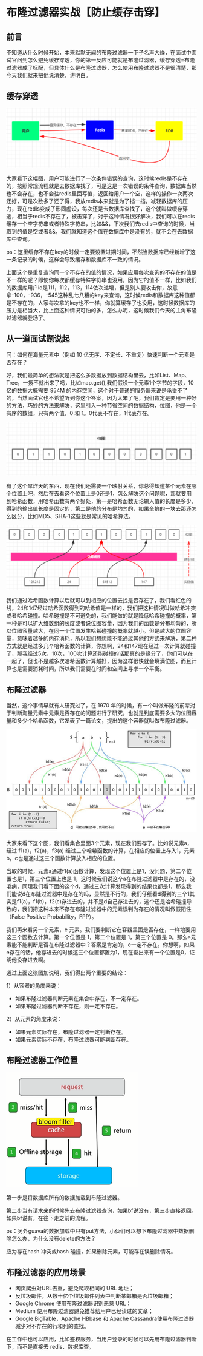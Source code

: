 # 布隆过滤器实战【防止缓存击穿】

## 前言

不知道从什么时候开始，本来默默无闻的布隆过滤器一下子名声大燥，在面试中面试官问到怎么避免缓存穿透，你的第一反应可能就是布隆过滤器，缓存穿透=布隆过滤器成了标配，但具体什么是布隆过滤器，怎么使用布隆过滤器不是很清楚，那今天我们就来把他说清楚，讲明白。

## 缓存穿透

<img src="https://github.com/xiaonian0430/InterviewFamily/blob/master/imgs/redis/10/%E7%BC%93%E5%AD%98%E7%A9%BF%E9%80%8F.png" />

大家看下这幅图，用户可能进行了一次条件错误的查询，这时候redis是不存在的，按照常规流程就是去数据库找了，可是这是一次错误的条件查询，数据库当然也不会存在，也不会往redis里面写值，返回给用户一个空，这样的操作一次两次还好，可是次数多了还了得，我放redis本来就是为了挡一挡，减轻数据库的压力，现在redis变成了形同虚设，每次还是去数据库查找了，这个就叫做缓存穿透，相当于redis不存在了，被击穿了，对于这种情况很好解决，我们可以在redis缓存一个空字符串或者特殊字符串，比如&&，下次我们去redis中查询的时候，当取到的值是空或者&&，我们就知道这个值在数据库中是没有的，就不会在去数据库中查询。

ps：这里缓存不存在key的时候一定要设置过期时间，不然当数据库已经新增了这一条记录的时候，这样会导致缓存和数据库不一致的情况。

上面这个是重复查询同一个不存在的值的情况，如果应用每次查询的不存在的值是不一样的呢？即使你每次都缓存特殊字符串也没用，因为它的值不一样，比如我们的数据库用户id是111，112，113，114依次递增，但是别人要攻击你，故意拿-100，-936，-545这种乱七八糟的key来查询，这时候redis和数据库这种值都是不存在的，人家每次拿的key也不一样，你就算缓存了也没用，这时候数据库的压力是相当大，比上面这种情况可怕的多，怎么办呢，这时候我们今天的主角布隆过滤器就登场了。

## 从一道面试题说起

问：如何在海量元素中（例如 10 亿无序、不定长、不重复）快速判断一个元素是否存在？

好，我们最简单的想法就是把这么多数据放到数据结构里去，比如List、Map、Tree，一搜不就出来了吗，比如map.get(),我们假设一个元素1个字节的字段，10亿的数据大概需要 954M 的内存空间，这个对于普通的服务器来说是承受不了的，当然面试官也不希望听到你这个答案，因为太笨了吧，我们肯定是要用一种好的方法，巧妙的方法来解决，这里引入一种节省空间的数据结构，位图，他是一个有序的数组，只有两个值，0 和 1。0代表不存在，1代表存在。

<img src="https://github.com/xiaonian0430/InterviewFamily/blob/master/imgs/redis/10/%E4%BD%8D%E5%9B%BE.png" />

有了这个屌炸天的东西，现在我们还需要一个映射关系，你总得知道某个元素在哪个位置上吧，然后在去看这个位置上是0还是1，怎么解决这个问题呢，那就要用到哈希函数，用哈希函数有两个好处，第一是哈希函数无论输入值的长度是多少，得到的输出值长度是固定的，第二是他的分布是均匀的，如果全挤的一块去那还怎么区分，比如MD5、SHA-1这些就是常见的哈希算法。

<img src="https://github.com/xiaonian0430/InterviewFamily/blob/master/imgs/redis/10/%E5%80%BC%E6%98%A0%E5%B0%84%E5%88%B0%E4%BD%8D%E5%9B%BE.png" />

我们通过哈希函数计算以后就可以到相应的位置去找是否存在了，我们看红色的线，24和147经过哈希函数得到的哈希值是一样的，我们把这种情况叫做哈希冲突或者哈希碰撞。哈希碰撞是不可避免的，我们能做的就是降低哈希碰撞的概率，第一种是可以扩大维数组的长度或者说位图容量，因为我们的函数是分布均匀的，所以位图容量越大，在同一个位置发生哈希碰撞的概率就越小。但是越大的位图容量，意味着越多的内存消耗，所以我们想想能不能通过其他的方式来解决，第二种方式就是经过多几个哈希函数的计算，你想啊，24和147现在经过一次计算就碰撞了，那我经过5次，10次，100次计算还能碰撞的话那真的是缘分了，你们可以在一起了，但也不是越多次哈希函数计算越好，因为这样很快就会填满位图，而且计算也是需要消耗时间，所以我们需要在时间和空间上寻求一个平衡。

## 布隆过滤器

当然，这个事情早就有人研究过了，在 1970 年的时候，有一个叫做布隆的前辈对于判断海量元素中元素是否存在的问题进行了研究，也就是到底需要多大的位图容量和多少个哈希函数，它发表了一篇论文，提出的这个容器就叫做布隆过滤器。

<img src="https://github.com/xiaonian0430/InterviewFamily/blob/master/imgs/redis/10/bloom%20filter.jpg" />

大家来看下这个图，我们看集合里面3个元素，现在我们要存了。比如说元素a，经过 f1(a)，f2(a)，f3(a) 经过三个哈希函数的计算，在相应的位置上存入1，元素b，c也是通过这三个函数计算放入相应的位置。

当取的时候，元素a通过f1(a)函数计算，发现这个位置上是1，没问题，第二个位置也是1，第三个位置上也是 1，这时候我们说这个a在布隆过滤器中是存在的，没毛病，同理我们看下面的这个d，通过三次计算发现得到的结果也都是1，那么我们能说d在布隆过滤器中是存在的吗，显然是不行的，我们仔细看d得到的三个1其实是f1(a)，f1(b)，f2(c)存进去的，并不是d自己存进去的，这个还是哈希碰撞导致的，我们把这种本来不存在布隆过滤器中的元素误判为存在的情况叫做假阳性（False Positive Probability，FPP）。

我们再来看另一个元素，e 元素。我们要判断它在容器里面是否存在，一样地要用这三个函数去计算。第一个位置是 1，第二个位置是 1，第三个位置是 0。那么e元素能不能判断是否在布隆过滤器中？答案是肯定的，e一定不存在。你想啊，如果e存在的话，他存进去的时候这三个位置都置为1，现在查出来有一个位置是0，证明他没存进去啊。

通过上面这张图加说明，我们得出两个重要的结论：

1）从容器的角度来说：

  - 如果布隆过滤器判断元素在集合中存在，不一定存在。
  - 如果布隆过滤器判断不存在，则一定不存在。

2）从元素的角度来说：
  
  - 如果元素实际存在，布隆过滤器一定判断存在。
  - 如果元素实际不存在，布隆过滤器可能判断存在。

## 布隆过滤器工作位置

<img src="https://github.com/xiaonian0430/InterviewFamily/blob/master/imgs/redis/10/%E5%B8%83%E9%9A%86%E8%BF%87%E6%BB%A4%E5%99%A8%E7%9A%84%E5%B7%A5%E4%BD%9C%E4%BD%8D%E7%BD%AE.jpg" />

第一步是将数据库所有的数据加载到布隆过滤器。

第二步当有请求来的时候先去布隆过滤器查询，如果bf说没有，第三步直接返回。如果bf说有，在往下走之前的流程。

ps：另外guava的数据加载中只有put方法，小伙们可以想下布隆过滤器中数据删除怎么办，为什么没有delete的方法？

应为存在hash 冲突或hash 碰撞，如果删除元素，可能存在误删除情况。


## 布隆过滤器的应用场景

 - 网页爬虫对URL去重，避免爬取相同的 URL 地址；
 - 反垃圾邮件，从数十亿个垃圾邮件列表中判断某邮箱是否垃圾邮箱；
 - Google Chrome 使用布隆过滤器识别恶意 URL；
 - Medium 使用布隆过滤器避免推荐给用户已经读过的文章；
 - Google BigTable，Apache HBbase 和 Apache Cassandra使用布隆过滤器减少对不存在的行和列的查找。

 在工作中也可以应用，比如鉴权服务，当用户登录的时候可以先用布隆过滤器判断下，而不是直接去 redis、数据库查。


